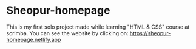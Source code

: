 # Sheopur-homepage
This is my first solo project made while learning "HTML & CSS" course at scrimba.
You can see the website by clicking on: https://sheopur-homepage.netlify.app
